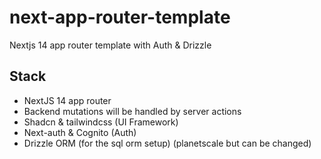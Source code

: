 # next-app-router-template

Nextjs 14 app router template with Auth &amp; Drizzle

## Stack

- NextJS 14 app router
- Backend mutations will be handled by server actions
- Shadcn & tailwindcss (UI Framework)
- Next-auth & Cognito (Auth)
- Drizzle ORM (for the sql orm setup) (planetscale but can be changed)
